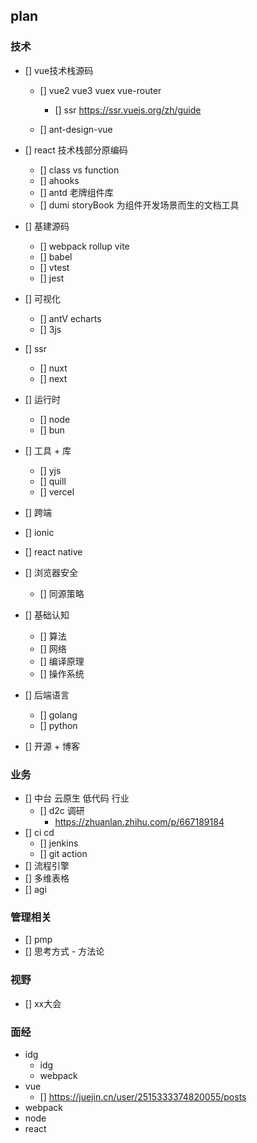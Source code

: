 ## plan

### 技术
- [] vue技术栈源码
  - [] vue2 vue3 vuex vue-router
    - [] ssr  https://ssr.vuejs.org/zh/guide
    
  - [] ant-design-vue

- [] react 技术栈部分原编码
  - [] class vs function
  - [] ahooks
  - [] antd 老牌组件库
  - [] dumi storyBook 为组件开发场景而生的文档工具

- [] 基建源码
  - [] webpack rollup vite
  - [] babel 
  - [] vtest
  - [] jest

- [] 可视化
  - [] antV echarts
  - [] 3js

- [] ssr
  - [] nuxt 
  - [] next

- [] 运行时 
  - [] node 
  - [] bun  

- [] 工具 + 库
  - [] yjs
  - [] quill
  - [] vercel

- [] 跨端
 - [] ionic
 - [] react native

- [] 浏览器安全
  - [] 同源策略

- [] 基础认知
  - [] 算法
  - [] 网络
  - [] 编译原理
  - [] 操作系统

- [] 后端语言
  - [] golang
  - [] python

- [] 开源 + 博客

### 业务
- [] 中台 云原生 低代码 行业 
  - [] d2c 调研 
    - https://zhuanlan.zhihu.com/p/667189184
- [] ci cd
  - [] jenkins
  - [] git action
- [] 流程引擎 
- [] 多维表格
- [] agi
### 管理相关
- [] pmp
- [] 思考方式 - 方法论

### 视野
- [] xx大会



### 面经
- idg
  - idg
  - webpack
- vue 
  - [] https://juejin.cn/user/2515333374820055/posts
- webpack
- node
- react